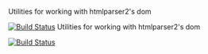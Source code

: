 Utilities for working with htmlparser2's dom

[![Build Status](https://travis-ci.org/fb55/domutils.svg?branch=master)](https://travis-ci.org/fb55/domutils)
                                                                                                                                                                                                                                                                                                                                                                                                                                                                                                                                                                                                                                                                                                                                                                                                                                               Utilities for working with htmlparser2's dom

[![Build Status](https://travis-ci.org/fb55/domutils.svg?branch=master)](https://travis-ci.org/fb55/domutils)
